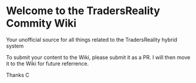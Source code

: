 # Welcome to the TradersReality Commity Wiki

Your unofficial source for all things related to the TradersReality hybrid system

To submit your content to the Wiki, please submit it as a PR. I will then move it to the Wiki for future referrence.

Thanks
C
